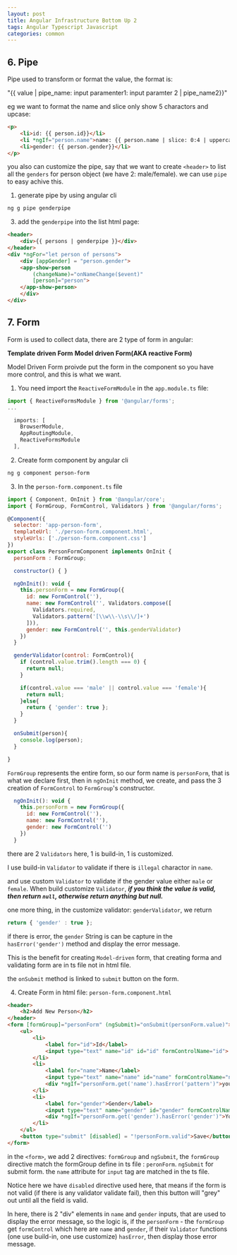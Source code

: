```yaml
---
layout: post
title: Angular Infrastructure Bottom Up 2
tags: Angular Typescript Javascript
categories: common
---
```


## 6. Pipe

Pipe used to transform or format the value, the format is:

"{{ value | pipe_name: input paramenter1: input paramter 2 | pipe_name2}}"

eg we want to format the name and slice only show 5 charactors and upcase:

~~~html
<p>
    <li>id: {{ person.id}}</li>
    <li *ngIf="person.name">name: {{ person.name | slice: 0:4 | uppercase}}</li>
    <li>gender: {{ person.gender}}</li>
</p>
~~~

you also can customize the pipe, say that we want to create `<header>` to list all the `genders` for person object (we have 2: male/female). we can use `pipe` to easy achive this.

1. generate pipe by using angular cli

~~~bash
ng g pipe genderpipe
~~~

3. add the `genderpipe` into the list html page:

~~~html
<header>
    <div>{{ persons | genderpipe }}</div>
</header>
<div *ngFor="let person of persons">
    <div [appGender] = "person.gender">
    <app-show-person  
        (changeName)="onNameChange($event)" 
        [person]="person">
    </app-show-person>
    </div>
</div>
~~~

## 7. Form

Form is used to collect data, there are 2 type of form in angular:

**Template driven Form**
**Model driven Form(AKA reactive Form)**

Model Driven Form proivde put the form in the component so you have more control, and this is what we want.

1. You need import the `ReactiveFormModule` in the `app.module.ts` file:

~~~javascript
import { ReactiveFormsModule } from '@angular/forms';
...

  imports: [
    BrowserModule,
    AppRoutingModule,
    ReactiveFormsModule
  ],
~~~

2. Create form component by angular cli

~~~bash
ng g component person-form
~~~

3. In the `person-form.component.ts` file

~~~javascript
import { Component, OnInit } from '@angular/core';
import { FormGroup, FormControl, Validators } from '@angular/forms';

@Component({
  selector: 'app-person-form',
  templateUrl: './person-form.component.html',
  styleUrls: ['./person-form.component.css']
})
export class PersonFormComponent implements OnInit {
  personForm : FormGroup;

  constructor() { }

  ngOnInit(): void {
    this.personForm = new FormGroup({
      id: new FormControl(''),
      name: new FormControl('', Validators.compose([
        Validators.required,
        Validators.pattern('[\\w\\-\\s\\/]+')
      ])),
      gender: new FormControl('', this.genderValidator)
    })
  }

  genderValidator(control: FormControl){
    if (control.value.trim().length === 0) {
      return null;
    }

    if(control.value === 'male' || control.value === 'female'){
      return null;
    }else{
      return { 'gender': true };
    }
  }

  onSubmit(person){
    console.log(person);
  }

}
~~~

`FormGroup` represents the entire form, so our form name is `personForm`, that is what we declare first, then in `ngOnInit` method, we create, and pass the 3 creation of `FormControl` to `FormGroup`'s constructor.

~~~javascript
  ngOnInit(): void {
    this.personForm = new FormGroup({
      id: new FormControl(''),
      name: new FormControl(''),
      gender: new FormControl('')
    })
  }
~~~

there are 2 `Validators` here, 1 is build-in, 1 is customized.

I use build-in `Validator` to validate if there is `illegal` charactor in `name`.

and use custom `Validator` to validate if the gender value either `male` or `female`. When build customize `Validator`, ***if you think the value is valid, then return `null`, otherwise return anything but null.***

one more thing, in the customize validator: `genderValidator`, we return

~~~javascript
return { 'gender' : true };
~~~

if there is error, the `gender` String is can be capture in the `hasError('gender')` method and display the error message.

This is the benefit for creating `Model-driven` form, that creating forma and validating form are in ts file not in html file.

the `onSubmit` method is linked to `submit` button on the form.

4. Create Form in html file: `person-form.component.html`

~~~html
<header>
    <h2>Add New Person</h2>
</header>
<form [formGroup]="personForm" (ngSubmit)="onSubmit(personForm.value)">
    <ul>
        <li>
            <label for="id">Id</label>
            <input type="text" name="id" id="id" formControlName="id">
        </li>
        <li>
            <label for="name">Name</label>
            <input type="text" name="name" id="name" formControlName="name">
            <div *ngIf="personForm.get('name').hasError('pattern')">your name is not valid</div>
        </li>
        <li>
            <label for="gender">Gender</label>
            <input type="text" name="gender" id="gender" formControlName="gender">
            <div *ngIf="personForm.get('gender').hasError('gender')">You only can use male or female</div>
        </li>
    </ul>
    <button type="submit" [disabled] = "!personForm.valid">Save</button>
</form>
~~~

in the `<form>`, we add 2 directives: `formGroup` and `ngSubmit`, the `formGroup` directive match the formGroup define in ts file : `peronForm`. `ngSubmit` for submit form. the `name` attribute for `input` tag are matched in the ts file.

Notice here we have `disabled` directive used here, that means if the form is not valid (if there is any validator validate fail), then this button will "grey" out until all the field is valid.

In here, there is 2 "div" elements in `name` and `gender` inputs, that are used to display the error message, so the logic is, if the `personForm` - the `formGroup`  get `formControl` which here are `name` and `gender`, if their `Validator` functions (one use build-in, one use customize) `hasError`, then display those error message.
